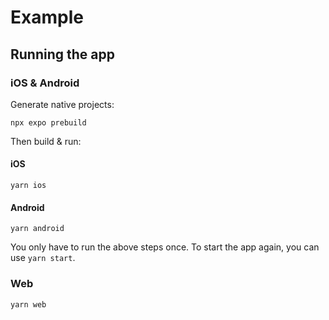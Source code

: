 # Example

## Running the app

### iOS & Android

Generate native projects:

```
npx expo prebuild
```

Then build & run:

#### iOS

```
yarn ios
```

#### Android

```
yarn android
```

You only have to run the above steps once. To start the app again, you can use `yarn start`.

### Web

```
yarn web
```
